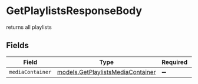 # GetPlaylistsResponseBody

returns all playlists


## Fields

| Field                                                                        | Type                                                                         | Required                                                                     | Description                                                                  |
| ---------------------------------------------------------------------------- | ---------------------------------------------------------------------------- | ---------------------------------------------------------------------------- | ---------------------------------------------------------------------------- |
| `mediaContainer`                                                             | [models.GetPlaylistsMediaContainer](../models/getplaylistsmediacontainer.md) | :heavy_minus_sign:                                                           | N/A                                                                          |